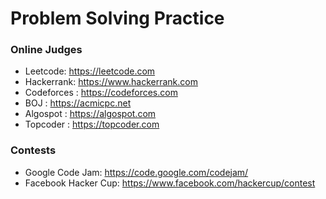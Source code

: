 # Problem Solving Practice

### Online Judges
 * Leetcode: https://leetcode.com
 * Hackerrank: https://www.hackerrank.com
 * Codeforces : https://codeforces.com
 * BOJ : https://acmicpc.net
 * Algospot : https://algospot.com
 * Topcoder : https://topcoder.com

### Contests
 * Google Code Jam: https://code.google.com/codejam/
 * Facebook Hacker Cup: https://www.facebook.com/hackercup/contest
